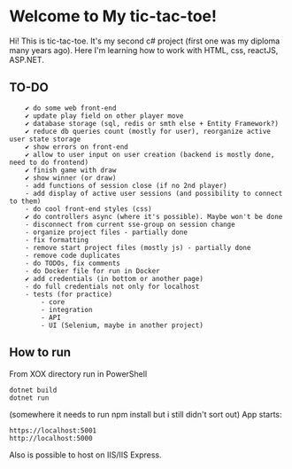 # Welcome to My tic-tac-toe!

Hi! This is tic-tac-toe. It's my second c# project (first one was my diploma many years ago). 
Here I'm learning how to work with HTML, css, reactJS, ASP.NET.

## TO-DO 
		✔ do some web front-end
		✔ update play field on other player move
		✔ database storage (sql, redis or smth else + Entity Framework?)
		✔ reduce db queries count (mostly for user), reorganize active user state storage
		✔ show errors on front-end
		✔ allow to user input on user creation (backend is mostly done, need to do frontend)
		✔ finish game with draw
		✔ show winner (or draw)
		- add functions of session close (if no 2nd player)
		- add display of active user sessions (and possibility to connect to them)
		- do cool front-end styles (css)
		✔ do controllers async (where it's possible). Maybe won't be done
		- disconnect from current sse-group on session change
		- organize project files - partially done
		- fix formatting
		- remove start project files (mostly js) - partially done
		- remove code duplicates
		- do TODOs, fix comments
		- do Docker file for run in Docker
		✔ add credentials (in bottom or another page) 
		- do full credentials not only for localhost
		- tests (for practice)
			- core
			- integration
			- API
			- UI (Selenium, maybe in another project)
## How to run
From XOX directory run in PowerShell
```
dotnet build
dotnet run
```
(somewhere it needs to run npm install but i still didn't sort out)
App starts:
```
https://localhost:5001
http://localhost:5000
```
Also is possible to host on IIS/IIS Express.
